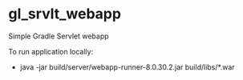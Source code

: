 # gl_srvlt_webapp
Simple Gradle Servlet webapp

To run application locally:
* java -jar build/server/webapp-runner-8.0.30.2.jar build/libs/*.war